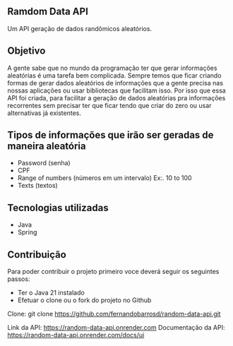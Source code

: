 ## Ramdom Data API

Um API geração de dados randômicos aleatórios.

## Objetivo

A gente sabe que no mundo da programação ter que gerar informações aleatórias é uma tarefa bem complicada.
Sempre temos que ficar criando formas de gerar dados aleatórios de informações que a gente precisa nas
nossas aplicações ou usar bibliotecas que facilitam isso. Por isso que essa API foi criada, 
para facilitar a geração de dados aleatórias pra informações recorrentes sem precisar ter que
ficar tendo que criar do zero ou usar alternativas já existentes.


## Tipos de informações que irão ser geradas de maneira aleatória

- Password (senha)
- CPF 
- Range of numbers (números em um intervalo) Ex:. 10 to 100
- Texts (textos)


## Tecnologias utilizadas
- Java
- Spring

## Contribuição

Para poder contribuir o projeto primeiro voce deverá seguir os seguintes passos:
- Ter o Java 21 instalado
- Efetuar o clone ou o fork do projeto no Github

Clone: git clone https://github.com/fernandobarrosd/random-data-api.git


Link da API: https://random-data-api.onrender.com
Documentação da API: https://random-data-api.onrender.com/docs/ui
